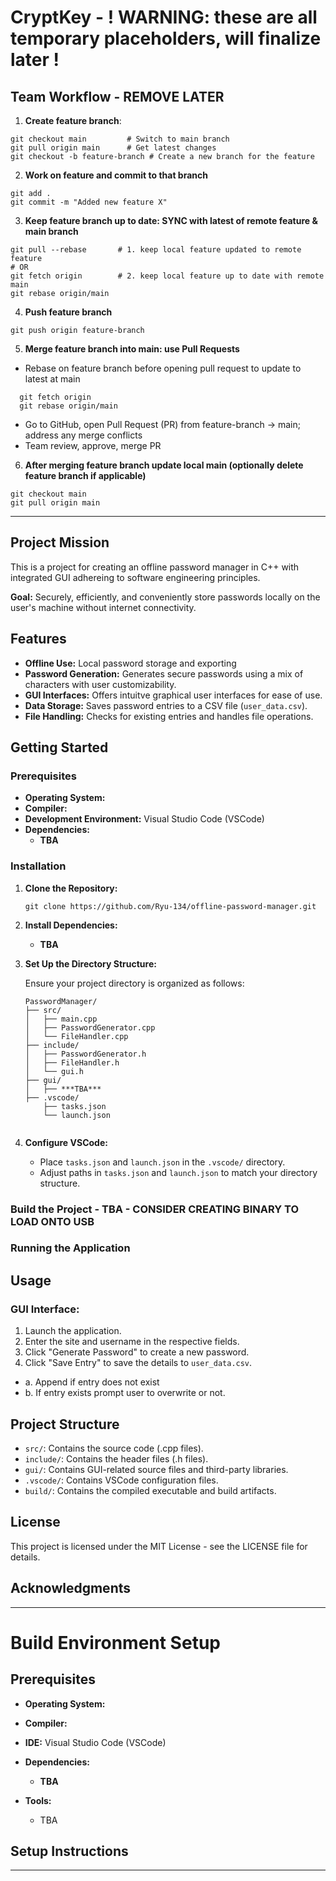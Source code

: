 # CryptKey - ! WARNING: these are all temporary placeholders, will finalize later ! 

## Team Workflow - REMOVE LATER
1. **Create feature branch**:
```
git checkout main         # Switch to main branch
git pull origin main      # Get latest changes
git checkout -b feature-branch # Create a new branch for the feature
```

2. **Work on feature and commit to that branch**
```
git add .
git commit -m "Added new feature X"
```

3. **Keep feature branch up to date: SYNC with latest of remote feature & main branch**
```
git pull --rebase       # 1. keep local feature updated to remote feature 
# OR
git fetch origin        # 2. keep local feature up to date with remote main
git rebase origin/main
```

4. **Push feature branch**
```
git push origin feature-branch
```

5. **Merge feature branch into main: use Pull Requests**
  - Rebase on feature branch before opening pull request to update to latest at main  
```
  git fetch origin
  git rebase origin/main

```
  - Go to GitHub, open Pull Request (PR) from feature-branch -> main; address any merge conflicts
  - Team review, approve, merge PR

6. **After merging feature branch update local main (optionally delete feature branch if applicable)**
```
git checkout main
git pull origin main

```
---

## Project Mission
This is a project for creating an offline password manager in C++ with integrated GUI adhereing to software engineering principles.

**Goal:** Securely, efficiently, and conveniently store passwords locally on the user's machine without internet connectivity.

## Features

- **Offline Use:** Local password storage and exporting
- **Password Generation:** Generates secure passwords using a mix of characters with user customizability.
- **GUI Interfaces:** Offers intuitve graphical user interfaces for ease of use.
- **Data Storage:** Saves password entries to a CSV file (`user_data.csv`).
- **File Handling:** Checks for existing entries and handles file operations.

## Getting Started

### Prerequisites

- **Operating System:** 
- **Compiler:** 
- **Development Environment:** Visual Studio Code (VSCode)
- **Dependencies:**
  - **TBA**

### Installation

1. **Clone the Repository:**

   ```
   git clone https://github.com/Ryu-134/offline-password-manager.git
   ```

2. **Install Dependencies:**

   - **TBA**

3. **Set Up the Directory Structure:**

   Ensure your project directory is organized as follows:

   ```
   PasswordManager/
   ├── src/
   │   ├── main.cpp
   │   ├── PasswordGenerator.cpp
   │   └── FileHandler.cpp
   ├── include/
   │   ├── PasswordGenerator.h
   │   ├── FileHandler.h
   │   └── gui.h
   ├── gui/
   │   ├── ***TBA***
   ├── .vscode/
       ├── tasks.json
       └── launch.json


4. **Configure VSCode:**

   - Place `tasks.json` and `launch.json` in the `.vscode/` directory.
   - Adjust paths in `tasks.json` and `launch.json` to match your directory structure.

### Build the Project - TBA - CONSIDER CREATING BINARY TO LOAD ONTO USB

### Running the Application

## Usage

### GUI Interface:

1. Launch the application.
2. Enter the site and username in the respective fields.
3. Click "Generate Password" to create a new password.
4. Click "Save Entry" to save the details to `user_data.csv`.
  - a. Append if entry does not exist
  - b. If entry exists prompt user to overwrite or not.


## Project Structure

- `src/`: Contains the source code (.cpp files).
- `include/`: Contains the header files (.h files).
- `gui/`: Contains GUI-related source files and third-party libraries.
- `.vscode/`: Contains VSCode configuration files.
- `build/`: Contains the compiled executable and build artifacts.

## License

This project is licensed under the MIT License - see the LICENSE file for details.

## Acknowledgments


---

# Build Environment Setup

## Prerequisites

- **Operating System:** 
- **Compiler:** 
- **IDE:** Visual Studio Code (VSCode)
- **Dependencies:**
  - **TBA**

- **Tools:**
  - TBA

## Setup Instructions

---

